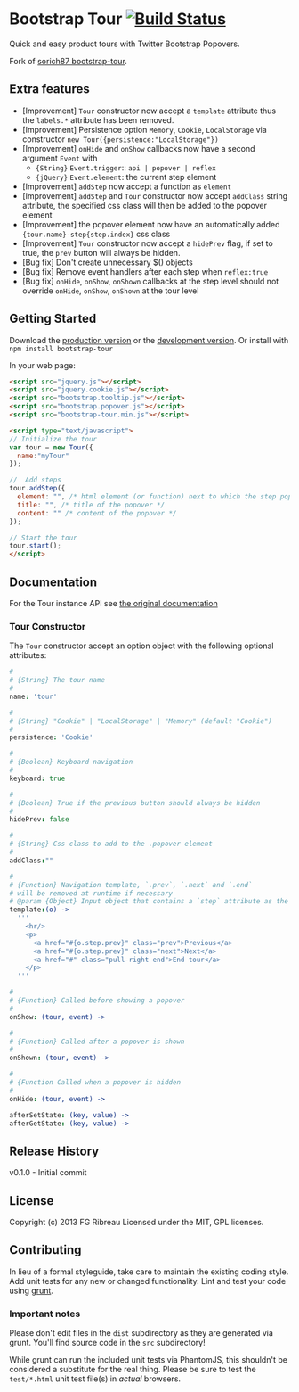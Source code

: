 # Bootstrap Tour [![Build Status](https://travis-ci.org/FGRibreau/bootstrap-tour.png)](https://travis-ci.org/FGRibreau/bootstrap-tour)

Quick and easy product tours with Twitter Bootstrap Popovers.

Fork of [sorich87 bootstrap-tour](http://sorich87.github.com/bootstrap-tour/).

Extra features
------------
- [Improvement] `Tour` constructor now accept a `template` attribute thus the `labels.*` attribute has been removed.
- [Improvement] Persistence option `Memory`, `Cookie`, `LocalStorage` via constructor `new Tour({persistence:"LocalStorage"})`
- [Improvement] `onHide` and `onShow` callbacks now have a second argument `Event` with
  - `{String}` `Event.trigger`:: `api | popover | reflex`
  - `{jQuery}` `Event.element`: the current step element
- [Improvement] `addStep` now accept a function as `element`
- [Improvement] `addStep` and `Tour` constructor now accept `addClass` string attribute, the specified css class will then be added to the popover element
- [Improvement] the popover element now have an automatically added `{tour.name}-step{step.index}` css class
- [Improvement] `Tour` constructor now accept a `hidePrev` flag, if set to true, the `prev` button will always be hidden.
- [Bug fix] Don't create unnecessary $() objects
- [Bug fix] Remove event handlers after each step when `reflex:true`
- [Bug fix] `onHide`, `onShow`, `onShown` callbacks at the step level should not override `onHide`, `onShow`, `onShown` at the tour level

## Getting Started
Download the [production version][min] or the [development version][max].
Or install with `npm install bootstrap-tour`

[min]: https://raw.github.com/FGRibreau/bootstrap-tour/master/dist/bootstrap-tour.min.js
[max]: https://raw.github.com/FGRibreau/bootstrap-tour/master/dist/bootstrap-tour.js

In your web page:

```html
<script src="jquery.js"></script>
<script src="jquery.cookie.js"></script>
<script src="bootstrap.tooltip.js"></script>
<script src="bootstrap.popover.js"></script>
<script src="bootstrap-tour.min.js"></script>

<script type="text/javascript">
// Initialize the tour
var tour = new Tour({
  name:"myTour"
});

//  Add steps
tour.addStep({
  element: "", /* html element (or function) next to which the step popover should be shown */
  title: "", /* title of the popover */
  content: "" /* content of the popover */
});

// Start the tour
tour.start();
</script>
```

## Documentation
For the Tour instance API see [the original documentation](http://sorich87.github.com/bootstrap-tour/)

### Tour Constructor
The `Tour` constructor accept an option object with the following optional attributes:

```coffeescript
#
# {String} The tour name
#
name: 'tour'

#
# {String} "Cookie" | "LocalStorage" | "Memory" (default "Cookie")
#
persistence: 'Cookie'

#
# {Boolean} Keyboard navigation
#
keyboard: true

#
# {Boolean} True if the previous button should always be hidden
#
hidePrev: false

#
# {String} Css class to add to the .popover element
#
addClass:""

#
# {Function} Navigation template, `.prev`, `.next` and `.end`
# will be removed at runtime if necessary
# @param {Object} Input object that contains a `step` attribute as the current step
template:(o) ->
  '''
    <hr/>
    <p>
      <a href="#{o.step.prev}" class="prev">Previous</a>
      <a href="#{o.step.prev}" class="next">Next</a>
      <a href="#" class="pull-right end">End tour</a>
    </p>
  '''

#
# {Function} Called before showing a popover
#
onShow: (tour, event) ->

#
# {Function} Called after a popover is shown
#
onShown: (tour, event) ->

#
# {Function Called when a popover is hidden
#
onHide: (tour, event) ->

afterSetState: (key, value) ->
afterGetState: (key, value) ->
```

## Release History
v0.1.0 - Initial commit

## License
Copyright (c) 2013 FG Ribreau
Licensed under the MIT, GPL licenses.

## Contributing
In lieu of a formal styleguide, take care to maintain the existing coding style. Add unit tests for any new or changed functionality. Lint and test your code using [grunt](https://github.com/cowboy/grunt).

### Important notes
Please don't edit files in the `dist` subdirectory as they are generated via grunt. You'll find source code in the `src` subdirectory!

While grunt can run the included unit tests via PhantomJS, this shouldn't be considered a substitute for the real thing. Please be sure to test the `test/*.html` unit test file(s) in _actual_ browsers.
